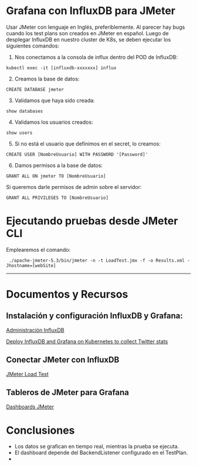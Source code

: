 # Grafana con InfluxDB para JMeter
Usar JMeter con lenguaje en Inglés, preferiblemente. Al parecer hay bugs cuando los test plans son creados en JMeter en español.
Luego de desplegar InfluxDB en nuestro cluster de K8s, se deben ejecutar los siguientes comandos:

1. Nos conectamos a la consola de influx dentro del POD de InfluxDB:
```
kubectl exec -it [influxdb-xxxxxxx] influx
```
2. Creamos la base de datos:
```
CREATE DATABASE jmeter
```

3. Validamos que haya sido creada:
```
show databases
```

4. Validamos los usuarios creados:
```
show users
```

5. Si no está el usuario que definimos en el secret, lo creamos:
```
CREATE USER [NombreUsuario] WITH PASSWORD '[Password]'
```

6. Damos permisos a la base de datos:
```
GRANT ALL ON jmeter TO [NombreUsuario]
```

Si queremos darle permisos de admin sobre el servidor:
```
GRANT ALL PRIVILEGES TO [NombreUsuario]
```

# Ejecutando pruebas desde JMeter CLI
Emplearemos el comando:
```
 ./apache-jmeter-5.3/bin/jmeter -n -t LoadTest.jmx -f -o Results.xml -Jhostname=[webSite]
```
----------
# Documentos y Recursos
##  Instalación y configuración InfluxDB y Grafana:
[Administración InfluxDB](https://influxdbcom.readthedocs.io/en/latest/content/docs/v0.9/administration/administration/)

[Deploy InfluxDB and Grafana on Kubernetes to collect Twitter stats](https://opensource.com/article/19/2/deploy-influxdb-grafana-kubernetes)

## Conectar JMeter con InfluxDB
[JMeter Load Test](https://grafana.com/grafana/dashboards/1152)

## Tableros de JMeter para Grafana
[Dashboards JMeter](https://grafana.com/grafana/dashboards?search=jmeter)

# Conclusiones
- Los datos se grafican en tiempo real, mientras la prueba se ejecuta.
- El dashboard depende del BackendListener configurado en el TestPlan.
- 
